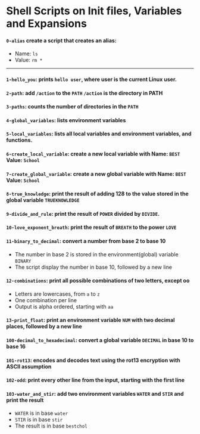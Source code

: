 # Shell Scripts on Init files, Variables and Expansions 

#### `0-alias` create a script that creates an alias:
- Name: `ls`
- Value: `rm *`
---
#### `1-hello_you`: prints `hello user`, where user is the current Linux user.
#### `2-path`: add `/action` to the `PATH` `/action` is the directory in PATH
#### `3-paths`: counts the number of directories in the `PATH`
#### `4-global_variables`: lists environment variables
#### `5-local_variables`: lists all local variables and environment variables, and functions.
#### `6-create_local_variable`: create a new local variable with Name: `BEST` Value: `School`
#### `7-create_global_variable`: create a new global variable with Name: `BEST` Value: `School`
#### `8-true_knowledge`: print the result of adding 128 to the value stored in the global variable `TRUEKNOWLEDGE`
#### `9-divide_and_rule`: print the result of `POWER` divided by `DIVIDE`.
#### `10-love_exponent_breath`: print the result of `BREATH` to the power `LOVE`
#### `11-binary_to_decimal`: convert a number from base 2 to base 10
- The number in base 2 is stored in the environment(global) variable `BINARY`
- The script display the number in base 10, followed by a new line
#### `12-combinations`: print all possible combinations of two letters, except oo
- Letters are lowercases, from `a` to `z`
- One combination per line
- Output is alpha ordered, starting with `aa`
#### `13-print_float`: print an environment variable `NUM` with two decimal places, followed by a new line
#### `100-decimal_to_hexadecimal`: convert a global variable `DECIMAL` in base 10 to base 16
#### `101-rot13`: encodes and decodes text using the rot13 encryption with ASCII assumption
#### `102-odd`: print every other line from the input, starting with the first line
#### `103-water_and_stir`: add two environment variables `WATER` and `STIR` and print the result
- `WATER` is in base `water`
- `STIR` is in base `stir`
- The result is in base `bestchol`
